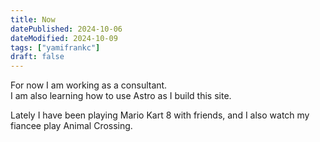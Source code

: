 ```yaml
---
title: Now
datePublished: 2024-10-06
dateModified: 2024-10-09
tags: ["yamifrankc"]
draft: false
---
```


For now I am working as a consultant.  
I am also learning how to use Astro as I build this site.  

Lately I have been playing Mario Kart 8 with friends, and I also watch my fiancee play Animal Crossing.